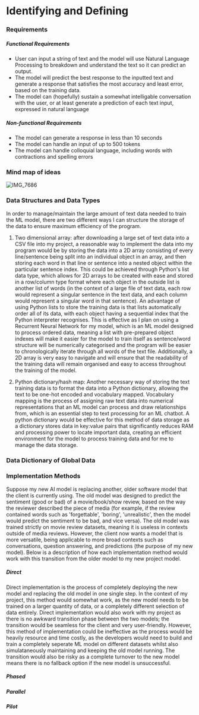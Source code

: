 # Identifying and Defining
### Requirements
##### Functional Requirements
- User can input a string of text and the model will use Natural Language Processing to breakdown and understand the text so it can predict an output.
- The model will predict the best response to the inputted text and generate a response that satisfies the most accuracy and least error, based on the training data.
- The model can (hopefully) sustain a somewhat intelligable conversation with the user, or at least generate a prediction of each text input, expressed in natural language

##### Non-functional Requirements
- The model can generate a response in less than 10 seconds
- The model can handle an input of up to 500 tokens
- The model can handle colloquial language, including words with contractions and spelling errors

### Mind map of ideas
 ![IMG_7686](https://github.com/user-attachments/assets/cc6f3507-78c4-4064-8120-73d5858fd8cd)

### Data Structures and Data Types
In order to manage/maintain the large amount of text data needed to train the ML model, there are two different ways I can structure the storage of the data to ensure maximum efficiency of the program.

1. Two dimensional array: after downloading a large set of text data into a CSV file into my project, a reasonable way to implement the data into my program would be by storing the data into a 2D array consisting of every line/sentence being split into an individual object in an array, and then storing each word in that line or sentence into a nested object within the particular sentence index. This could be achieved through Python's list data type, which allows for 2D arrays to be created with ease and stored in a row/column type format where each object in the outside list is another list of words (in the context of a large file of text data, each row would represent a singular sentence in the text data, and each column would represent a singular word in that sentence). An advantage of using Python lists to store the training data is that lists automatically order all of its data, with each object having a sequential index that the Python interpreter recognises. This is effective as I plan on using a Recurrent Neural Network for my model, which is an ML model designed to process ordered data, meaning a list with pre-prepared object indexes will make it easier for the model to train itself as sentence/word structure will be numerically categorised and the program will be easier to chronologically iterate through all words of the text file. Additionally, a 2D array is very easy to navigate and will ensure that the readability of the training data will remain organised and easy to access throughout the training of the model.
 
2. Python dictionary/hash map: Another necessary way of storing the text training data is to format the data into a Python dictionary, allowing the text to be one-hot encoded and vocabulary mapped. Vocabulary mapping is the process of assigning raw text data into numerical representations that an ML model can process and draw relationships from, which is an essential step to text processing for an ML chatbot. A python dictionary would be effective for this method of data storage as a dictionary stores data in key:value pairs that significantly reduces RAM and processing power to locate important data, creating an efficient environment for the model to process training data and for me to manage the data storage.


### Data Dictionary of Global Data

### Implementation Methods
Suppose my new AI model is replacing another, older software model that the client is currently using. The old model was designed to predict the sentiment (good or bad) of a movie/book/show review, based on the way the reviewer described the piece of media (for example, if the review contained words such as 'forgettable', 'boring', 'unrealistic', then the model would predict the sentiment to be bad, and vice versa). The old model was trained strictly on movie review datasets, meaning it is useless in contexts outside of media reviews. However, the client now wants a model that is more versatile, being applicable to more broad contexts such as conversations, question answering, and predictions (the purpose of my new model). Below is a description of how each implementation method would work with this transition from the older model to my new project model.

##### Direct
Direct implementation is the process of completely deploying the new model and replacing the old model in one single step. In the context of my project, this method would somewhat work, as the new model needs to be trained on a larger quantity of data, or a completely different selection of data entirely. Direct implementation would also work with my project as there is no awkward transition phase between the two models; the transition would be seamless for the client and very user-friendly. However, this method of implementation could be ineffective as the process would be heavily resource and time costly, as the developers would need to build and train a completely seperate ML model on different datasets whilst also simulataneously maintaining and keeping the old model running. The transition would also be risky as a complete turnover to the new model means there is no fallback option if the new model is unsuccessful.

##### Phased

##### Parallel

##### Pilot
